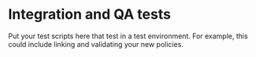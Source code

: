 # Integration and QA tests

Put your test scripts here that test in a test environment. For example,
this could include linking and validating your new policies.
